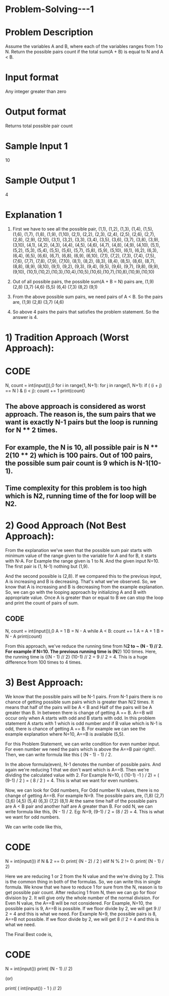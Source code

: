 # Problem-Solving---1
# Problem Description
Assume the variables A and B, where each of the variables ranges from 1 to N. Return the possible pairs count if the total sum(A + B) is equal to N and A < B.
# Input format
Any integer greater than zero
# Output format
Returns total possible pair count
# Sample Input 1
10
# Sample Output 1
4
# Explanation 1
1) First we have to see all the possible pair,
   (1,1), (1,2), (1,3), (1,4), (1,5), (1,6), (1,7), (1,8), (1,9), (1,10),
   (2,1), (2,2), (2,3), (2,4), (2,5), (2,6), (2,7), (2,8), (2,9), (2,10),
   (3,1), (3,2), (3,3), (3,4), (3,5), (3,6), (3,7), (3,8), (3,9), (3,10),
   (4,1), (4,2), (4,3), (4,4), (4,5), (4,6), (4,7), (4,8), (4,9), (4,10),
   (5,1), (5,2), (5,3), (5,4), (5,5), (5,6), (5,7), (5,8), (5,9), (5,10),
   (6,1), (6,2), (6,3), (6,4), (6,5), (6,6), (6,7), (6,8), (6,9), (6,10),
   (7,1), (7,2), (7,3), (7,4), (7,5), (7,6), (7,7), (7,8), (7,9), (7,10),
   (8,1), (8,2), (8,3), (8,4), (8,5), (8,6), (8,7), (8,8), (8,9), (8,10),
   (9,1), (9,2), (9,3), (9,4), (9,5), (9,6), (9,7), (9,8), (9,9), (9,10),
   (10,1),(10,2),(10,3),(10,4),(10,5),(10,6),(10,7),(10,8),(10,9),(10,10)

2) Out of all possible pairs, the possible sum(A + B = N) pairs are,
   (1,9)
   (2,8)
   (3,7)
   (4,6)
   (5,5)
   (6,4)
   (7,3)
   (8,2)
   (9,1)

3) From the above possible sum pairs, we need pairs of A < B. So the pairs are,
   (1,9)
   (2,8)
   (3,7)
   (4,6)

4) So above 4 pairs the pairs that satisfies the problem statement. So the answer is 4.

# 1) Tradition Approach (Worst Approach):

  # CODE
  N, count = int(input()),0
  for i in range(1, N+1):
      for j in range(1, N+1):
        if ( (i + j) == N ) & (i < j):
          count += 1
  print(count)

## The above approach is considered as worst approach. The reason is, the sum pairs that we want is exactly N-1 pairs but the loop is running for N ** 2 times.
## For example, the N is 10, all possible pair is N ** 2(10 ** 2) which is 100 pairs. Out of 100 pairs, the possible sum pair count is 9 which is N-1(10-1).
## Time complexity for this problem is too high which is N**2, running time of the for loop will be N**2.

# 2) Good Approach (Not Best Approach):

  From the explanation we've seen that the possible sum pair starts with minimum value of the range given to the variable for A and
  for B, it starts with N-A. For Example the range given is 1 to N. And the given input N=10. The first pair is (1, N-1) nothing but
  (1,9). 

  And the second possible is (2,8). If we compared this to the previous input, A is increasing and B is decreasing. That's what we've observed.
  So, we know that A is increasing and B is decreasing from the example explanation. So, we can go with the looping approach by initializing A and
  B with appropriate value. Once A is greater than or equal to B we can stop the loop and print the count of pairs of sum.

  ## CODE
  N, count = int(input()),0
  A = 1
  B = N - A
  while A < B:
      count += 1
      A = A + 1
      B = N - A
  print(count)

  From this approach, we've reduce the running time from N**2 to ~ (N - 1) // 2. For example if N=10. The previous running time is (N**2) 100 times. 
  Here, the running time is {(N - 1) // 2} (10-1) // 2 = 9 // 2 = 4. This is a huge difference from 100 times to 4 times. 

# 3) Best Approach:

  We know that the possible pairs will be N-1 pairs. From N-1 pairs there is no chance of getting possible sum pairs which is greater than N/2 times. 
  It means that half of the pairs will be A < B and Half of the pairs will be A greater than B. In between there is change of getting A == B. A==B will occur only 
  when A starts with odd and B starts with odd. In this problem statement A starts with 1 which is odd number and if B value which is N-1 is odd, there is chance of
  getting A == B. For example we can see the example explanation where N=10, A==B is available (5,5). 

  For this Problem Statement, we can write condition for even number input. For even number we need the pairs which is above the A==B pair right!!. Then, we
  can write formula like this ( (N - 1) - 1) / 2. 

  In the above formula(even), N-1 denotes the number of possible pairs. And again we're reducing 1 that we don't want which is A==B. Then we're dividing the calculated value with 2.
  For Example N=10, ( (10-1) -1 ) / 2) = ( (9-1) / 2 ) = ( 8 / 2 ) = 4. This is what we want for even numbers. 

  Now, we can look for Odd numbers,
  For Odd number N values, there is no change of getting A==B. For example N=9. The possible pairs are,
   (1,8)
   (2,7)
   (3,6)
   (4,5)
   (5,4)
   (6,3)
   (7,2)
   (8,1)
  At the same time half of the possible pairs are  A < B pair and another half are A greater than B. For odd N, we can write formula like this,
  (N - 1) / 2. Eg: N=9, (9-1) / 2 = (8 / 2) = 4. This is what we want for odd numbers.

  We can write code like this,
  # CODE
  N = int(input())
  if N & 2 == 0:
    print( (N - 2) / 2 )
  elif N % 2 != 0:
    print( (N - 1) / 2)

  Here we are reducing 1 or 2 from the N value and the we're diving by 2. This is the common thing in both of the formulas. 
  So, we can write this in single formula. We know that we have to reduce 1 for sure from the N, reason is to get possible pair count. 
  After reducing 1 from N, then we can go for floor division by 2. It will give only the whole number of the normal division. For Even N value, 
  the A==B will be not considered. 
  For Example, N=10, the possible pairs is 9, A==B is possible. If we floor divide by 2, we will get 9 // 2 = 4 and this is what we need.
  For Example N=9, the possible pairs is 8, A==B not possible. If we floor divide by 2, we will get 8 // 2 = 4 and this is what we need.

  The Final Best code is,

  # CODE
  N = int(input())
  print( (N - 1) // 2)

  (or)

  print( ( int(input()) - 1 ) // 2)
  

  


   
